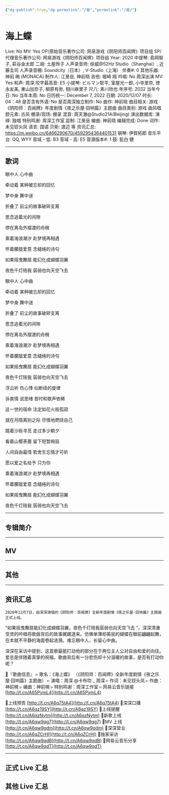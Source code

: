 ```yaml
---
{"dg-publish":true,"dg-permalink":"/是","permalink":"/是/"}
---
```



# 海上蝶

Live: No
MV: Yes
OP/原始音乐著作公司: 网易游戏《阴阳师百闻牌》项目组
SP/代理音乐著作公司: 网易游戏《阴阳师百闻牌》项目组
Year: 2020
中提琴: 島岡智子, 萩谷金太郎
二胡: 土屋玲子
人声录音师: 徐威@52Hz Studio（Shanghai）, 近藤圭司
人声录音棚: Soundcity（日本）, V-Studio（上海）
伴奏#: 0
其他乐器: 神前 暁 (MONACA)
制作人: 江旻岳, 神前晓
吉他: 堀崎 翔
吟唱: No
周深出演 MV: Yes
和声: 周深
咬字最高音: E5
小提琴: ビルマン聡平, 室屋光一郎, 小寺里奈, 徳永友美, 東山加奈子, 柳原有弥, 相川麻里子
尺八: 素川欣也
年序号: 2032
当年今日: No
当年本周: No
日历统一: December 7, 2022
日期: 2020/12/07
时长: 04：48
是否含有外语: No
是否周深独立制作: No
曲作: 神前晓
曲目相关: 游戏《阴阳师：百闻牌》年度剧情《夜之乐屋·回响篇》主题曲
曲目类别: 游戏
曲风唱腔元素: 古风
棚录/现场: 棚录
混音: 周天澈@Studio21A(Beijing)
演出数据库:
演绎: 独唱
特别鸣谢: 周深工作室
监制: 江旻岳
编曲: 神前晓
编辑完成: Done
词作: 未见钗头凤
语言: 国语
贝斯: 渡辺 等
资讯汇总: https://m.weibo.cn/6466290670/4592954364401531
钢琴: 伊賀拓郎
音乐平台: QQ, WYY
音域 - 低: B3
音域 - 高: E5
音源版本#: 1
鼓: 髭白 健

---

## 歌词

眼中人 心中曲

牵动着 某种被忘却的回忆

梦中身 舞中谜

折叠了 前尘的故事破碎支离

思念追着光的间隙

停在离岛外摆渡的舟楫

乘着海浪潮汐 赴梦境再相遇

怀着朦胧爱意 念缱绻的诗句

如果摇曳舞扇 能幻化成蝴蝶羽翼

夜色千灯陪我 孱弱也向天空飞去

眼中人 心中曲

牵动着 某种被忘却的回忆

梦中身 舞中谜

折叠了 前尘的故事破碎支离

思念追着光的间隙

停在离岛外摆渡的舟楫

乘着海浪潮汐 赴梦境再相遇

怀着朦胧爱意 念缱绻的诗句

如果摇曳舞扇 能幻化成蝴蝶羽翼

夜色千灯陪我 孱弱也向天空飞去

浮云听 伤心悸 似断续的旋律

诉衷情 说思绪 昔时和歌声依稀

这一世的宿命 注定如花火般孤寂

就在月隐离别之际 尽情地燃烧自己

踏着沙砾寻觅 走过多少朝夕

看着山樱荼蘼 留下短暂绚丽

人间自由最惜 若舍生忘情才可祈

愿以爱之名给予 只为你

乘着海浪潮汐 赴梦境再相遇

怀着朦胧爱意 念缱绻的诗句

如果摇曳舞扇 能幻化成蝴蝶羽翼

夜色千灯陪我 孱弱也向天空飞去

---

## 专辑简介

---

## MV

---

## 其他

---

## 资讯汇总

    2020年12月7日，由深深演唱的《阴阳师：百闻牌》全新年度剧情《夜之乐屋·回响篇》主题曲正式上线。

  “如果摇曳舞扇能幻化成蝴蝶羽翼，夜色千灯陪我孱弱也向天空飞去 ”，深深清澈空灵的吟唱将歌曲背后的故事娓娓道来。仿佛单薄却美丽的蝴蝶在眼前翩翩起舞，在本就不平静的海面卷起涟漪。难忘眼中人，长留心中曲。

  深深在采访中提到，这首歌最能打动他的部分在于两位主人公对自由和爱的向往。爱总是伴随着真挚的祝福，歌曲背后有一分悲伤却十分温暖的故事，是否有打动你呢？

🦋『歌曲信息』
▹ 歌名：《海上蝶》
（《阴阳师：百闻牌》全新年度剧情《夜之乐屋·回响篇》主题曲）
▹ 演唱：周深 @卡布叻 _ 周深
▹ 作词：未见钗头凤
▹ 作曲：神前暁
▹ 编曲：神前暁
▹ 特别鸣谢：周深工作室
▹ 网易云音乐链接 [http://t.cn/A65PymL4](http://t.cn/A65PymL4)

🦋上线预告 [http://t.cn/A6q75tA4](http://t.cn/A6q75tA4)
🦋深深口播 [http://t.cn/A6qz19SY](http://t.cn/A6qz19SY)
🦋上线提醒 [http://t.cn/A6qzNytm](http://t.cn/A6qzNytm)
🦋新歌上线 [http://t.cn/A6qw9qg7](http://t.cn/A6qw9qg7)
🦋MV 上线 [http://t.cn/A6qw9qdm](http://t.cn/A6qw9qdm)
🦋深深营业 [http://t.cn/A6qZCrHI](http://t.cn/A6qZCrHI)
🦋独家采访 [http://t.cn/A6qw9qdB](http://t.cn/A6qw9qdB)
🦋网易云音乐分享 [http://t.cn/A6qw9qdT](http://t.cn/A6qw9qdT)

---

## 正式 Live 汇总

## 其他 Live 汇总

